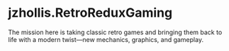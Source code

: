 # jzhollis.RetroReduxGaming
The mission here is taking classic retro games and bringing them back to life with a modern twist—new mechanics, graphics, and gameplay.
